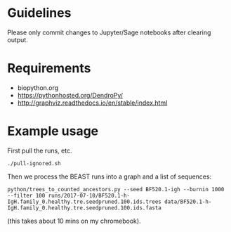 # Guidelines

Please only commit changes to Jupyter/Sage notebooks after clearing output.


# Requirements

- biopython.org
- https://pythonhosted.org/DendroPy/
- http://graphviz.readthedocs.io/en/stable/index.html


# Example usage

First pull the runs, etc.

    ./pull-ignored.sh

Then we process the BEAST runs into a graph and a list of sequences:

    python/trees_to_counted_ancestors.py --seed BF520.1-igh --burnin 1000 --filter 100 runs/2017-07-10/BF520.1-h-IgH.family_0.healthy.tre.seedpruned.100.ids.trees data/BF520.1-h-IgH.family_0.healthy.tre.seedpruned.100.ids.fasta

(this takes about 10 mins on my chromebook).
